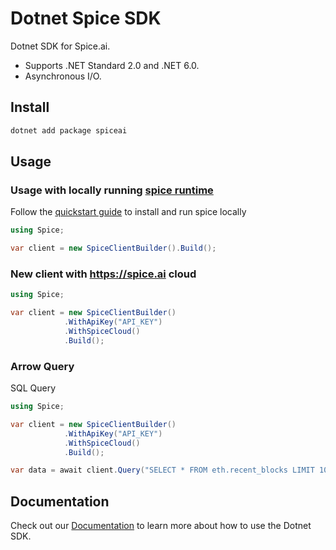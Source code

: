 # Dotnet Spice SDK

Dotnet SDK for Spice.ai.
- Supports .NET Standard 2.0 and .NET 6.0.
- Asynchronous I/O.

## Install

```bash
dotnet add package spiceai
```

## Usage

<!-- NOTE: If you're changing the code examples below, make sure you update `tests/readme_test.rs`. -->

### Usage with locally running [spice runtime](https://github.com/spiceai/spiceai)

Follow the [quickstart guide](https://github.com/spiceai/spiceai?tab=readme-ov-file#%EF%B8%8F-quickstart-local-machine) to install and run spice locally

```csharp
using Spice;

var client = new SpiceClientBuilder().Build();
```

### New client with https://spice.ai cloud

```csharp
using Spice;

var client = new SpiceClientBuilder()
            .WithApiKey("API_KEY")
            .WithSpiceCloud()
            .Build();
```

### Arrow Query

SQL Query

```csharp
using Spice;

var client = new SpiceClientBuilder()
            .WithApiKey("API_KEY")
            .WithSpiceCloud()
            .Build();

var data = await client.Query("SELECT * FROM eth.recent_blocks LIMIT 10;");
```

## Documentation

Check out our [Documentation](https://docs.spice.ai/sdks/dotnet-sdk) to learn more about how to use the Dotnet SDK.
